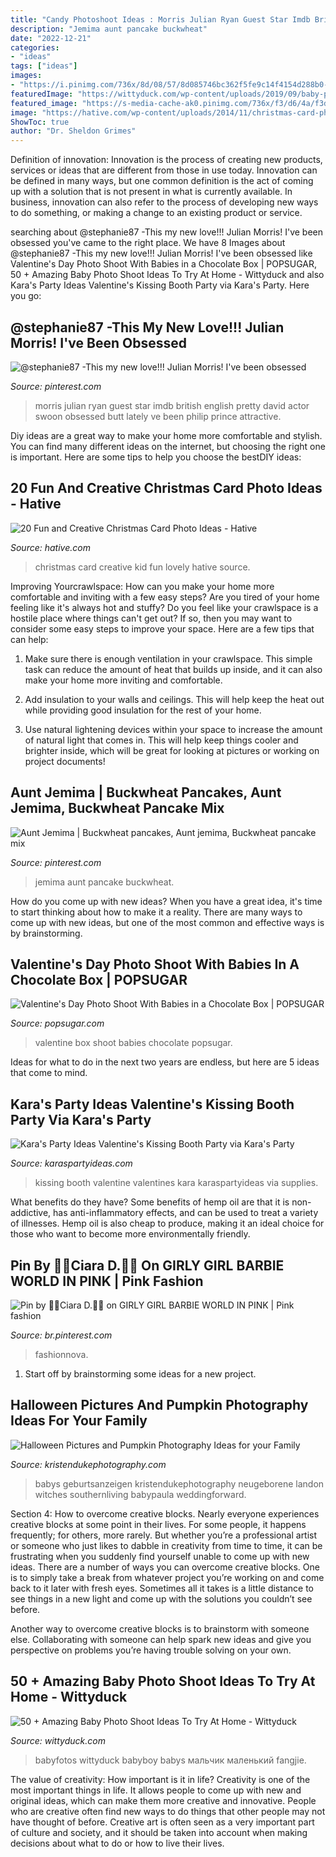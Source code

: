 ```yaml
---
title: "Candy Photoshoot Ideas : Morris Julian Ryan Guest Star Imdb British English Pretty David Actor Swoon Obsessed Butt Lately Ve Been Philip Prince Attractive"
description: "Jemima aunt pancake buckwheat"
date: "2022-12-21"
categories:
- "ideas"
tags: ["ideas"]
images:
- "https://i.pinimg.com/736x/8d/08/57/8d085746bc362f5fe9c14f4154d288b0--aunt-jemima-pancake.jpg"
featuredImage: "https://wittyduck.com/wp-content/uploads/2019/09/baby-photo-shoot-home-and-diy-11.jpg"
featured_image: "https://s-media-cache-ak0.pinimg.com/736x/f3/d6/4a/f3d64ad170ce5f08dae2f50e4dac3cc2.jpg"
image: "https://hative.com/wp-content/uploads/2014/11/christmas-card-photo-ideas/3-christmas-card-photo-ideas.jpg"
ShowToc: true
author: "Dr. Sheldon Grimes"
---
```



Definition of innovation:
Innovation is the process of creating new products, services or ideas that are different from those in use today. Innovation can be defined in many ways, but one common definition is the act of coming up with a solution that is not present in what is currently available. In business, innovation can also refer to the process of developing new ways to do something, or making a change to an existing product or service.

	

		
searching about @stephanie87 -This my new love!!! Julian Morris! I&#039;ve been obsessed you've came to the right place. We have 8 Images about @stephanie87 -This my new love!!! Julian Morris! I&#039;ve been obsessed like Valentine&#039;s Day Photo Shoot With Babies in a Chocolate Box | POPSUGAR, 50 + Amazing Baby Photo Shoot Ideas To Try At Home - Wittyduck and also Kara&#039;s Party Ideas Valentine&#039;s Kissing Booth Party via Kara&#039;s Party. Here you go:
		
    
## @stephanie87 -This My New Love!!! Julian Morris! I&#039;ve Been Obsessed

<img loading=lazy src="https://s-media-cache-ak0.pinimg.com/736x/f3/d6/4a/f3d64ad170ce5f08dae2f50e4dac3cc2.jpg" onerror="this.onerror=null;this.src='https://tse4.mm.bing.net/th?id=OIP.2EWuuaRJEwQJ9JnytSv6fwHaLH&amp;pid=15.1';" alt="@stephanie87 -This my new love!!! Julian Morris! I&#039;ve been obsessed">

_Source: pinterest.com_

>morris julian ryan guest star imdb british english pretty david actor swoon obsessed butt lately ve been philip prince attractive. 

	

Diy ideas are a great way to make your home more comfortable and stylish. You can find many different ideas on the internet, but choosing the right one is important. Here are some tips to help you choose the bestDIY ideas:

    
## 20 Fun And Creative Christmas Card Photo Ideas - Hative

<img loading=lazy src="https://hative.com/wp-content/uploads/2014/11/christmas-card-photo-ideas/3-christmas-card-photo-ideas.jpg" onerror="this.onerror=null;this.src='https://tse2.mm.bing.net/th?id=OIP.G0ebp9ssW7UpICKmakmS1QHaLG&amp;pid=15.1';" alt="20 Fun and Creative Christmas Card Photo Ideas - Hative">

_Source: hative.com_

>christmas card creative kid fun lovely hative source. 

	

Improving Yourcrawlspace: How can you make your home more comfortable and inviting with a few easy steps?
Are you tired of your home feeling like it's always hot and stuffy? Do you feel like your crawlspace is a hostile place where things can't get out? If so, then you may want to consider some easy steps to improve your space. Here are a few tips that can help:
1. Make sure there is enough ventilation in your crawlspace. This simple task can reduce the amount of heat that builds up inside, and it can also make your home more inviting and comfortable.

2. Add insulation to your walls and ceilings. This will help keep the heat out while providing good insulation for the rest of your home.

3. Use natural lightening devices within your space to increase the amount of natural light that comes in. This will help keep things cooler and brighter inside, which will be great for looking at pictures or working on project documents!

    
## Aunt Jemima | Buckwheat Pancakes, Aunt Jemima, Buckwheat Pancake Mix

<img loading=lazy src="https://i.pinimg.com/736x/8d/08/57/8d085746bc362f5fe9c14f4154d288b0--aunt-jemima-pancake.jpg" onerror="this.onerror=null;this.src='https://tse3.mm.bing.net/th?id=OIP.EHS79OHXjVD9IzQkVY3rtAHaKG&amp;pid=15.1';" alt="Aunt Jemima | Buckwheat pancakes, Aunt jemima, Buckwheat pancake mix">

_Source: pinterest.com_

>jemima aunt pancake buckwheat. 

	

How do you come up with new ideas?
When you have a great idea, it's time to start thinking about how to make it a reality. There are many ways to come up with new ideas, but one of the most common and effective ways is by brainstorming.

    
## Valentine&#039;s Day Photo Shoot With Babies In A Chocolate Box | POPSUGAR

<img loading=lazy src="https://media1.popsugar-assets.com/files/thumbor/brx1izrkURX-QrBhZ1A1XNamXk8/fit-in/728xorig/filters:format_auto-!!-:strip_icc-!!-/2020/02/13/741/n/24155406/f40a6be977e8f5c8_JoAnn_and_all_the_babies/i/valentine-day-photo-shoot-with-babies-in-chocolate-box.png" onerror="this.onerror=null;this.src='https://tse2.mm.bing.net/th?id=OIP.7XBrGSj4EepRwXHr8IPh-AHaG7&amp;pid=15.1';" alt="Valentine&#039;s Day Photo Shoot With Babies in a Chocolate Box | POPSUGAR">

_Source: popsugar.com_

>valentine box shoot babies chocolate popsugar. 

	

Ideas for what to do in the next two years are endless, but here are 5 ideas that come to mind. 

    
## Kara&#039;s Party Ideas Valentine&#039;s Kissing Booth Party Via Kara&#039;s Party

<img loading=lazy src="http://www.karaspartyideas.com/wp-content/uploads/2013/02/Valentines-party-kissing-booth-via-Karas-Party-Ideas-karaspartyideas.com-1121.jpg" onerror="this.onerror=null;this.src='https://tse2.mm.bing.net/th?id=OIP.AzCKRVC6dtkp_4FPQirvHAHaLJ&amp;pid=15.1';" alt="Kara&#039;s Party Ideas Valentine&#039;s Kissing Booth Party via Kara&#039;s Party">

_Source: karaspartyideas.com_

>kissing booth valentine valentines kara karaspartyideas via supplies. 

	

What benefits do they have?
Some benefits of hemp oil are that it is non-addictive, has anti-inflammatory effects, and can be used to treat a variety of illnesses. Hemp oil is also cheap to produce, making it an ideal choice for those who want to become more environmentally friendly.

    
## Pin By 💅💄Ciara D.💋💕 On GIRLY GIRL BARBIE WORLD IN PINK | Pink Fashion

<img loading=lazy src="https://i.pinimg.com/736x/2d/4a/33/2d4a33276d520eea762297130d9863f0.jpg" onerror="this.onerror=null;this.src='https://tse4.mm.bing.net/th?id=OIP.yFbmiYsYqxePNaw1BJkuWwHaLH&amp;pid=15.1';" alt="Pin by 💅💄Ciara D.💋💕 on GIRLY GIRL BARBIE WORLD IN PINK | Pink fashion">

_Source: br.pinterest.com_

>fashionnova. 

	

1. Start off by brainstorming some ideas for a new project.

    
## Halloween Pictures And Pumpkin Photography Ideas For Your Family

<img loading=lazy src="https://www.kristendukephotography.com/wp-content/uploads/2014/10/Baby-sleeping-in-a-pumpkin.jpg" onerror="this.onerror=null;this.src='https://tse4.mm.bing.net/th?id=OIP.NoEcf96K2cQafjyiRJzftAHaK3&amp;pid=15.1';" alt="Halloween Pictures and Pumpkin Photography Ideas for your Family">

_Source: kristendukephotography.com_

>babys geburtsanzeigen kristendukephotography neugeborene landon witches southernliving babypaula weddingforward. 

	

Section 4: How to overcome creative blocks.
Nearly everyone experiences creative blocks at some point in their lives. For some people, it happens frequently; for others, more rarely. But whether you’re a professional artist or someone who just likes to dabble in creativity from time to time, it can be frustrating when you suddenly find yourself unable to come up with new ideas.
There are a number of ways you can overcome creative blocks. One is to simply take a break from whatever project you’re working on and come back to it later with fresh eyes. Sometimes all it takes is a little distance to see things in a new light and come up with the solutions you couldn’t see before.

Another way to overcome creative blocks is to brainstorm with someone else. Collaborating with someone can help spark new ideas and give you perspective on problems you’re having trouble solving on your own.

    
## 50 + Amazing Baby Photo Shoot Ideas To Try At Home - Wittyduck

<img loading=lazy src="https://wittyduck.com/wp-content/uploads/2019/09/baby-photo-shoot-home-and-diy-11.jpg" onerror="this.onerror=null;this.src='https://tse2.mm.bing.net/th?id=OIP.1T-Sa2TDGI_eiQbBhwyXfgAAAA&amp;pid=15.1';" alt="50 + Amazing Baby Photo Shoot Ideas To Try At Home - Wittyduck">

_Source: wittyduck.com_

>babyfotos wittyduck babyboy babys мальчик маленький fangjie. 

	

The value of creativity: How important is it in life?
Creativity is one of the most important things in life. It allows people to come up with new and original ideas, which can make them more creative and innovative. People who are creative often find new ways to do things that other people may not have thought of before. Creative art is often seen as a very important part of culture and society, and it should be taken into account when making decisions about what to do or how to live their lives.

